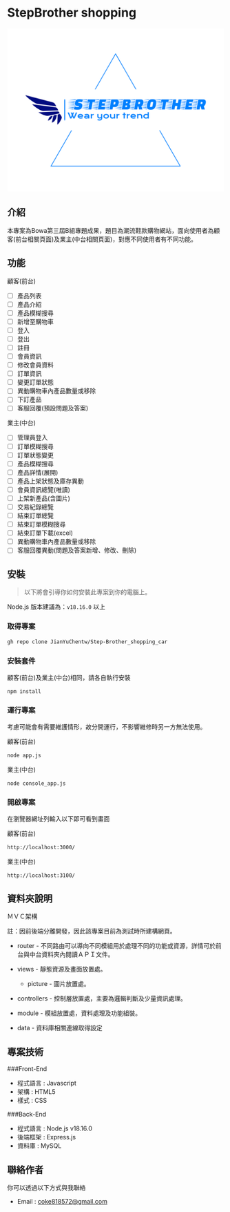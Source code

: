 # StepBrother shopping 

![專案封面圖](./shopping%20car%20back/views/pictures/stepbrother-logo.svg)

## 介紹
 本專案為Bowa第三屆B組專題成果，題目為潮流鞋款購物網站，面向使用者為顧客(前台相關頁面)及業主(中台相關頁面)，對應不同使用者有不同功能。


## 功能
顧客(前台)

- [ ] 產品列表
- [ ] 產品介紹
- [ ] 產品模糊搜尋
- [ ] 新增至購物車
- [ ] 登入
- [ ] 登出
- [ ] 註冊
- [ ] 會員資訊 
- [ ] 修改會員資料
- [ ] 訂單資訊
- [ ] 變更訂單狀態
- [ ] 異動購物車內產品數量或移除
- [ ] 下訂產品
- [ ] 客服回覆(預設問題及答案)

業主(中台)

- [ ] 管理員登入
- [ ] 訂單模糊搜尋
- [ ] 訂單狀態變更
- [ ] 產品模糊搜尋
- [ ] 產品詳情(展開)
- [ ] 產品上架狀態及庫存異動
- [ ] 會員資訊總覽(唯讀) 
- [ ] 上架新產品(含圖片)
- [ ] 交易紀錄總覽
- [ ] 結束訂單總覽
- [ ] 結束訂單模糊搜尋
- [ ] 結束訂單下載(excel)
- [ ] 異動購物車內產品數量或移除
- [ ] 客服回覆異動(問題及答案新增、修改、刪除)

## 安裝

> 以下將會引導你如何安裝此專案到你的電腦上。

Node.js 版本建議為：`v18.16.0` 以上

### 取得專案

```bash
gh repo clone JianYuChentw/Step-Brother_shopping_car
```

### 安裝套件

顧客(前台)及業主(中台)相同，請各自執行安裝

```bash
npm install
```

### 運行專案

考慮可能會有需要維護情形，故分開運行，不影響維修時另一方無法使用。

顧客(前台)
```bash
node app.js
```

業主(中台)

```bash
node console_app.js
```

### 開啟專案

在瀏覽器網址列輸入以下即可看到畫面

顧客(前台)
```bash
http://localhost:3000/
```

業主(中台)
```bash
http://localhost:3100/
```

## 資料夾說明

ＭＶＣ架構 

註：因前後端分離開發，因此該專案目前為測試時所建構網頁。

- router - 不同路由可以導向不同模組用於處理不同的功能或資源，詳情可於前台與中台資料夾內閱讀ＡＰＩ文件。
 
- views - 靜態資源及畫面放置處。
  - picture - 圖片放置處。
  
- controllers - 控制層放置處，主要為邏輯判斷及少量資訊處理。
  
- module - 模組放置處，資料處理及功能組裝。
- data - 資料庫相關連線取得設定



## 專案技術

###Front-End
- 程式語言 : Javascript
- 架構 : HTML5
- 樣式 : CSS

###Back-End

- 程式語言 : Node.js v18.16.0
- 後端框架 : Express.js
- 資料庫 : MySQL


## 聯絡作者


你可以透過以下方式與我聯絡

- Email : coke818572@gmail.com

